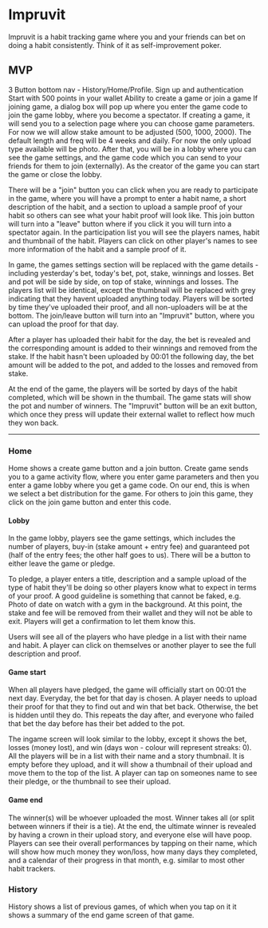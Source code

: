 # Impruvit

Impruvit is a habit tracking game where you and your friends can bet on doing a habit consistently. Think of it as self-improvement poker.


## MVP
3 Button bottom nav - History/Home/Profile. 
Sign up and authentication
Start with 500 points in your wallet
Ability to create a game or join a game
If joining game, a dialog box will pop up where you enter the game code to join the game lobby, where you become a spectator.
If creating a game, it will send you to a selection page where you can choose game parameters. For now we will allow stake amount to be adjusted (500, 1000, 2000). The default length and freq will be 4 weeks and daily. For now the only upload type available will be photo. After that, you will be in a lobby where you can see the game settings, and the game code which you can send to your friends for them to join (externally). As the creator of the game you can start the game or close the lobby.

There will be a "join" button you can click when you are ready to participate in the game, where you will have a prompt to enter a habit name, a short description of the habit, and a section to upload a sample proof of your habit so others can see what your habit proof will look like. This join button will turn into a "leave" button where if you click it you will turn into a spectator again. In the participation list you will see the players names, habit and thumbnail of the habit. Players can click on other player's names to see more information of the habit and a sample proof of it.

In game, the games settings section will be replaced with the game details - including yesterday's bet, today's bet, pot, stake, winnings and losses. Bet and pot will be side by side, on top of stake, winnings and losses. The players list will be identical, except the thumbnail will be replaced with grey indicating that they havent uploaded anything today. Players will be sorted by time they've uploaded their proof, and all non-uploaders will be at the bottom. The join/leave button will turn into an "Impruvit" button, where you can upload the proof for that day.

After a player has uploaded their habit for the day, the bet is revealed and the corresponding amount is added to their winnings and removed from the stake. If the habit hasn't been uploaded by 00:01 the following day, the bet amount will be added to the pot, and added to the losses and removed from stake. 

At the end of the game, the players will be sorted by days of the habit completed, which will be shown in the thumbail. The game stats will show the pot and number of winners. The "Impruvit" button will be an exit button, which once they press will update their external wallet to reflect how much they won back. 

---
### Home
Home shows a create game button and a join button. Create game sends you to a game activity flow, where you enter game parameters and then you enter a game lobby where you get a game code. On our end, this is when we select a bet distribution for the game. For others to join this game, they click on the join game button and enter this code. 

#### Lobby
In the game lobby, players see the game settings, which includes the number of players, buy-in (stake amount + entry fee) and guaranteed pot (half of the entry fees; the other half goes to us). There will be a button to either leave the game or pledge. 

To pledge, a player enters a title, description and a sample upload of the type of habit they'll be doing so other players know what to expect in terms of your proof. A good guideline is something that cannot be faked, e.g. Photo of date on watch with a gym in the background. At this point, the stake and fee will be removed from their wallet and they will not be able to exit. Players will get a confirmation to let them know this.

Users will see all of the players who have pledge in a list with their name and habit. A player can click on themselves or another player to see the full description and proof.

#### Game start
When all players have pledged, the game will officially start on 00:01 the next day. Everyday, the bet for that day is chosen. A player needs to upload their proof for that they to find out and win that bet back. Otherwise, the bet is hidden until they do. This repeats the day after, and everyone who failed that bet the day before has their bet added to the pot. 

The ingame screen will look similar to the lobby, except it shows the bet, losses (money lost), and win (days won - colour will represent streaks: 0). All the players will be in a list with their name and a story thumbnail. It is empty before they upload, and it will show a thumbnail of their upload and move them to the top of the list. A player can tap on someones name to see their pledge, or the thumbnail to see their upload. 

#### Game end
The winner(s) will be whoever uploaded the most. Winner takes all (or split between winners if their is a tie). At the end, the ultimate winner is revealed by having a crown in their upload story, and everyone else will have poop. Players can see their overall performances by tapping on their name, which will show how much money they won/loss, how many days they completed, and a calendar of their progress in that month, e.g. similar to most other habit trackers.  

### History
History shows a list of previous games, of which when you tap on it it shows a summary of the end game screen of that game.
